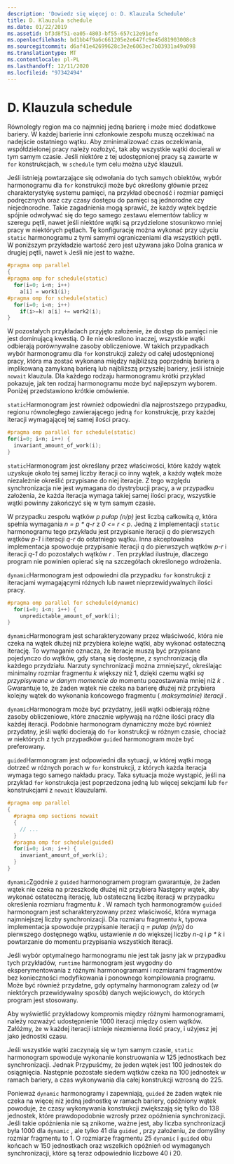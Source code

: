 ```yaml
---
description: 'Dowiedz się więcej o: D. Klauzula Schedule'
title: D. Klauzula schedule
ms.date: 01/22/2019
ms.assetid: bf3d8f51-ea05-4803-bf55-657c12e91efe
ms.openlocfilehash: bd1bb4f9a6c661205e2e647fc9e45d81903008c8
ms.sourcegitcommit: d6af41e42699628c3e2e6063ec7b03931a49a098
ms.translationtype: MT
ms.contentlocale: pl-PL
ms.lasthandoff: 12/11/2020
ms.locfileid: "97342494"
---
```

# <a name="d-the-schedule-clause"></a>D. Klauzula schedule

Równoległy region ma co najmniej jedną barierę i może mieć dodatkowe bariery. W każdej barierie inni członkowie zespołu muszą oczekiwać na nadejście ostatniego wątku. Aby zminimalizować czas oczekiwania, współdzielonej pracy należy rozłożyć, tak aby wszystkie wątki docierali w tym samym czasie. Jeśli niektóre z tej udostępnionej pracy są zawarte w `for` konstrukcjach, w `schedule` tym celu można użyć klauzuli.

Jeśli istnieją powtarzające się odwołania do tych samych obiektów, wybór harmonogramu dla `for` konstrukcji może być określony głównie przez charakterystykę systemu pamięci, na przykład obecność i rozmiar pamięci podręcznych oraz czy czasy dostępu do pamięci są jednorodne czy niejednorodne. Takie zagadnienia mogą sprawić, że każdy wątek będzie spójnie odwoływać się do tego samego zestawu elementów tablicy w szeregu pętli, nawet jeśli niektóre wątki są przydzielone stosunkowo mniej pracy w niektórych pętlach. Tę konfigurację można wykonać przy użyciu `static` harmonogramu z tymi samymi ograniczeniami dla wszystkich pętli. W poniższym przykładzie wartość zero jest używana jako Dolna granica w drugiej pętli, nawet `k` Jeśli nie jest to ważne.

```cpp
#pragma omp parallel
{
#pragma omp for schedule(static)
  for(i=0; i<n; i++)
    a[i] = work1(i);
#pragma omp for schedule(static)
  for(i=0; i<n; i++)
    if(i>=k) a[i] += work2(i);
}
```

W pozostałych przykładach przyjęto założenie, że dostęp do pamięci nie jest dominującą kwestią. O ile nie określono inaczej, wszystkie wątki odbierają porównywalne zasoby obliczeniowe. W takich przypadkach wybór harmonogramu dla `for` konstrukcji zależy od całej udostępnionej pracy, która ma zostać wykonana między najbliższą poprzednią barierą a implikowaną zamykaną barierą lub najbliższą przyszłej bariery, jeśli istnieje `nowait` klauzula. Dla każdego rodzaju harmonogramu krótki przykład pokazuje, jak ten rodzaj harmonogramu może być najlepszym wyborem. Poniżej przedstawiono krótkie omówienie.

`static`Harmonogram jest również odpowiedni dla najprostszego przypadku, regionu równoległego zawierającego jedną `for` konstrukcję, przy każdej iteracji wymagającej tej samej ilości pracy.

```cpp
#pragma omp parallel for schedule(static)
for(i=0; i<n; i++) {
  invariant_amount_of_work(i);
}
```

`static`Harmonogram jest określany przez właściwości, które każdy wątek uzyskuje około tej samej liczby iteracji co inny wątek, a każdy wątek może niezależnie określić przypisane do niej iteracje. Z tego względu synchronizacja nie jest wymagana do dystrybucji pracy, a w przypadku założenia, że każda iteracja wymaga takiej samej ilości pracy, wszystkie wątki powinny zakończyć się w tym samym czasie.

W przypadku zespołu wątków *p* *pułap (n/p)* jest liczbą całkowitą *q*, która spełnia wymagania *n = p \* q-r* z *0 <= r < p*. Jedną z implementacji `static` harmonogramu tego przykładu jest przypisanie iteracji *q* do pierwszych wątków *p-1* i iteracji *q-r* do ostatniego wątku.  Inna akceptowalna implementacja spowoduje przypisanie iteracji *q* do pierwszych wątków *p-r* i iteracji *q-1* do pozostałych wątków *r* . Ten przykład ilustruje, dlaczego program nie powinien opierać się na szczegółach określonego wdrożenia.

`dynamic`Harmonogram jest odpowiedni dla przypadku `for` konstrukcji z iteracjami wymagającymi różnych lub nawet nieprzewidywalnych ilości pracy.

```cpp
#pragma omp parallel for schedule(dynamic)
  for(i=0; i<n; i++) {
    unpredictable_amount_of_work(i);
}
```

`dynamic`Harmonogram jest scharakteryzowany przez właściwość, która nie czeka na wątek dłużej niż przybiera kolejne wątki, aby wykonać ostateczną iterację. To wymaganie oznacza, że iteracje muszą być przypisane pojedynczo do wątków, gdy staną się dostępne, z synchronizacją dla każdego przydziału. Narzuty synchronizacji można zmniejszyć, określając minimalny rozmiar fragmentu *k* większy niż 1, dzięki czemu wątki *są przypisywane w danym momencie do* momentu pozostawania mniej niż *k* . Gwarantuje to, że żaden wątek nie czeka na barierę dłużej niż przybiera kolejny wątek do wykonania końcowego fragmentu ( *maksymalnie) iteracji* .

`dynamic`Harmonogram może być przydatny, jeśli wątki odbierają różne zasoby obliczeniowe, które znacznie wpływają na różne ilości pracy dla każdej iteracji. Podobnie harmonogram dynamiczny może być również przydatny, jeśli wątki docierają do `for` konstrukcji w różnym czasie, chociaż w niektórych z tych przypadków `guided` harmonogram może być preferowany.

`guided`Harmonogram jest odpowiedni dla sytuacji, w której wątki mogą dotrzeć w różnych porach w `for` konstrukcji, z których każda iteracja wymaga tego samego nakładu pracy. Taka sytuacja może wystąpić, jeśli na przykład `for` konstrukcja jest poprzedzona jedną lub więcej sekcjami lub `for` konstrukcjami z `nowait` klauzulami.

```cpp
#pragma omp parallel
{
  #pragma omp sections nowait
  {
    // ...
  }
  #pragma omp for schedule(guided)
  for(i=0; i<n; i++) {
    invariant_amount_of_work(i);
  }
}
```

`dynamic`Zgodnie z `guided` harmonogramem program gwarantuje, że żaden wątek nie czeka na przeszkodę dłużej niż przybiera Następny wątek, aby wykonać ostateczną  iterację, lub ostateczną liczbę iteracji w przypadku określenia rozmiaru fragmentu *k* . W ramach tych harmonogramów `guided` harmonogram jest scharakteryzowany przez właściwość, która wymaga najmniejszej liczby synchronizacji. Dla rozmiaru fragmentu *k*, typowa implementacja spowoduje przypisanie iteracji *q = pułap (n/p)* do pierwszego dostępnego wątku, ustawienie *n* do większej liczby *n-q* i *p \* k* i powtarzanie do momentu przypisania wszystkich iteracji.

Jeśli wybór optymalnego harmonogramu nie jest tak jasny jak w przypadku tych przykładów, `runtime` harmonogram jest wygodny do eksperymentowania z różnymi harmonogramami i rozmiarami fragmentów bez konieczności modyfikowania i ponownego kompilowania programu. Może być również przydatne, gdy optymalny harmonogram zależy od (w niektórych przewidywalny sposób) danych wejściowych, do których program jest stosowany.

Aby wyświetlić przykładowy kompromis między różnymi harmonogramami, należy rozważyć udostępnienie 1000 iteracji między osiem wątków. Załóżmy, że w każdej iteracji istnieje niezmienna ilość pracy, i użyjesz jej jako jednostki czasu.

Jeśli wszystkie wątki zaczynają się w tym samym czasie, `static` harmonogram spowoduje wykonanie konstruowania w 125 jednostkach bez synchronizacji. Jednak Przypuśćmy, że jeden wątek jest 100 jednostek do osiągnięcia. Następnie pozostałe siedem wątków czeka na 100 jednostek w ramach bariery, a czas wykonywania dla całej konstrukcji wzrosną do 225.

Ponieważ `dynamic` harmonogramy i zapewniają, `guided` że żaden wątek nie czeka na więcej niż jedną jednostkę w ramach bariery, opóźniony wątek powoduje, że czasy wykonywania konstrukcji zwiększają się tylko do 138 jednostek, które prawdopodobnie wzrosły przez opóźnienia synchronizacji. Jeśli takie opóźnienia nie są znikome, ważne jest, aby liczba synchronizacji była 1000 dla `dynamic` , ale tylko 41 dla `guided` , przy założeniu, że domyślny rozmiar fragmentu to 1. O rozmiarze fragmentu 25 `dynamic` i `guided` obu końcach w 150 jednostkach oraz wszelkich opóźnień od wymaganych synchronizacji, które są teraz odpowiednio liczbowe 40 i 20.
